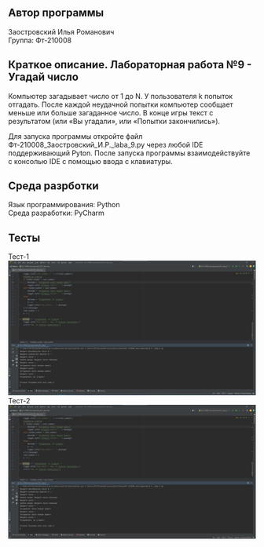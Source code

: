 ## Автор программы
Заостровский Илья Романович  
Группа: Фт-210008
## Краткое описание. Лабораторная работа №9 - Угадай число
Компьютер загадывает число от 1 до N. У пользователя k попыток отгадать. После каждой неудачной попытки компьютер сообщает меньше или больше загаданное число. В конце игры текст с результатом (или «Вы угадали», или «Попытки закончились»). 

Для запуска программы откройте файл Фт-210008_Заостровский_И.Р._laba_9.py через любой IDE поддерживающий Pyton. После запуска программы взаимодействуйте с консолью IDE с помощью ввода с клавиатуры.
## Среда разрботки
Язык программирования: Python  
Среда разработки: PyCharm
## Тесты
Тест-1
![Alt](https://raw.githubusercontent.com/Kot-Kokoss/lab_rab_pricladnoe_programmirovanie/main/laba_9/img/laba_9_test_1.png "Тест-1")
Тест-2
![Alt](https://raw.githubusercontent.com/Kot-Kokoss/lab_rab_pricladnoe_programmirovanie/main/laba_9/img/laba_9_test_2.png "Тест-2")

